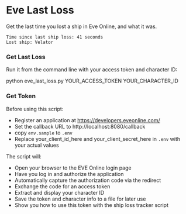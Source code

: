 # Eve Last Loss

Get the last time you lost a ship in Eve Online, and what it was.

```
Time since last ship loss: 41 seconds
Lost ship: Velator
```


### Get Last Loss

Run it from the command line with your access token and character ID:

python eve_last_loss.py YOUR_ACCESS_TOKEN YOUR_CHARACTER_ID

### Get Token

Before using this script:

* Register an application at https://developers.eveonline.com/
* Set the callback URL to http://localhost:8080/callback
* copy `env.sample` to `.env`
* Replace your_client_id_here and your_client_secret_here in `.env` with your actual values

The script will:

* Open your browser to the EVE Online login page
* Have you log in and authorize the application
* Automatically capture the authorization code via the redirect
* Exchange the code for an access token
* Extract and display your character ID
* Save the token and character info to a file for later use
* Show you how to use this token with the ship loss tracker script


